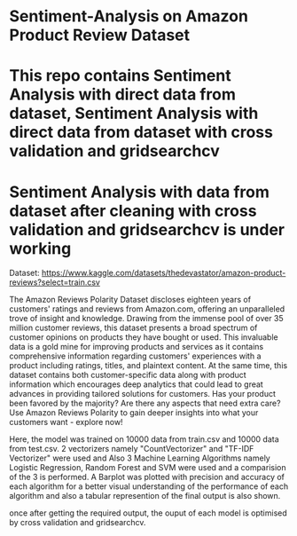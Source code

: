 # Sentiment-Analysis on Amazon Product Review Dataset
# This repo contains Sentiment Analysis with direct data from dataset, Sentiment Analysis with direct data from dataset with cross validation and gridsearchcv
# Sentiment Analysis with data from dataset after cleaning with cross validation and gridsearchcv is under working
Dataset: https://www.kaggle.com/datasets/thedevastator/amazon-product-reviews?select=train.csv

The Amazon Reviews Polarity Dataset discloses eighteen years of customers' ratings and reviews from Amazon.com, offering an unparalleled trove of insight and knowledge. Drawing from the immense pool of over 35 million customer reviews, this dataset presents a broad spectrum of customer opinions on products they have bought or used. This invaluable data is a gold mine for improving products and services as it contains comprehensive information regarding customers' experiences with a product including ratings, titles, and plaintext content. At the same time, this dataset contains both customer-specific data along with product information which encourages deep analytics that could lead to great advances in providing tailored solutions for customers. Has your product been favored by the majority? Are there any aspects that need extra care? Use Amazon Reviews Polarity to gain deeper insights into what your customers want - explore now!

Here, the model was trained on 10000 data from train.csv and 10000 data from test.csv. 
2 vectorizers namely "CountVectorizer" and "TF-IDF Vectorizer" were used and 
Also 3 Machine Learning Algorithms namely Logistic Regression, Random Forest and SVM were used and a comparision of the 3 is performed. 
A Barplot was plotted with precision and accuracy of each algorithm for a better visual understanding of the performance of each algorithm and also a tabular represention of the final output is also shown.

once after getting the required output, the ouput of each model is optimised by cross validation and gridsearchcv.
